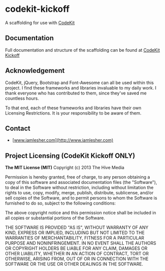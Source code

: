 codekit-kickoff
===============

A scaffolding for use with [CodeKit](http://incident57.com/codekit/)

## Documentation

Full documentation and structure of the scaffolding can be found at [CodeKit Kickoff](http://kickoff.thehivemedia.com)

## Acknowledgement

CodeKit, jQuery, Bootstrap and Font-Awesome can all be used within this project. I find these frameworks and libraries invaluable to my daily work. I thank everyone who has contributed to them, since they've saved me countless hours.

To that end, each of these frameworks and libraries have their own Licensing Restrictions. It is your responsibility to be aware of them.

## Contact

- [www.iamlesher.com](http://www.iamlesher.com)

## Project Licensing (CodeKit Kickoff ONLY)

**The MIT License (MIT)** 
Copyright (c) 2013 The Hive Media

Permission is hereby granted, free of charge, to any person obtaining a copy of this software and associated documentation files (the "Software"), to deal in the Software without 
restriction, including without limitation the rights to use, copy, modify, merge, publish, distribute, sublicense, and/or sell copies of the Software, and to permit persons to whom 
the Software is furnished to do so, subject to the following conditions:

The above copyright notice and this permission notice shall be included in all copies or substantial portions of the Software.
 
THE SOFTWARE IS PROVIDED "AS IS", WITHOUT WARRANTY OF ANY KIND, EXPRESS OR IMPLIED, INCLUDING BUT NOT LIMITED TO THE WARRANTIES OF MERCHANTABILITY, FITNESS FOR A PARTICULAR PURPOSE AND NONINFRINGEMENT. IN NO EVENT SHALL THE AUTHORS OR COPYRIGHT HOLDERS BE LIABLE FOR ANY CLAIM, DAMAGES OR OTHER LIABILITY, WHETHER IN AN ACTION OF CONTRACT, TORT OR OTHERWISE, ARISING FROM, OUT OF OR IN CONNECTION WITH THE SOFTWARE OR THE USE OR OTHER DEALINGS IN THE SOFTWARE.
